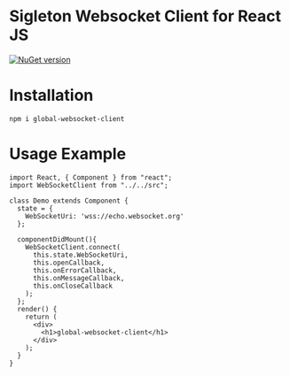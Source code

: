 # Sigleton Websocket Client for React JS

[![NuGet version](https://badge.fury.io/js/global-websocket-client.svg)](https://www.npmjs.com/package/global-websocket-client)


# Installation
```
npm i global-websocket-client
```

# Usage Example
```
import React, { Component } from "react";
import WebSocketClient from "../../src";

class Demo extends Component {
  state = {
    WebSocketUri: 'wss://echo.websocket.org'
  };

  componentDidMount(){
    WebSocketClient.connect(
      this.state.WebSocketUri,
      this.openCallback,
      this.onErrorCallback,
      this.onMessageCallback,
      this.onCloseCallback
    );
  };
  render() {
    return (
      <div>
        <h1>global-websocket-client</h1>
      </div>
    );
  }
}
```

[build-badge]: https://img.shields.io/travis/user/repo/master.png?style=flat-square
[build]: https://travis-ci.org/user/repo
[npm-badge]: https://img.shields.io/npm/v/npm-package.png?style=flat-square
[npm]: https://www.npmjs.org/package/npm-package
[coveralls-badge]: https://img.shields.io/coveralls/user/repo/master.png?style=flat-square
[coveralls]: https://coveralls.io/github/user/repo
